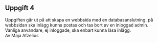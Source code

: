 ## Uppgift 4
Uppgiften går ut på att skapa en webbsida med en databasanslutning. på webbsidan ska inlägg kunna postas och tas bort av en inloggad admin. Vanliga användare, ej inloggade, ska enbart kunna läsa inlägg. <br>
Av Maja Afzelius
